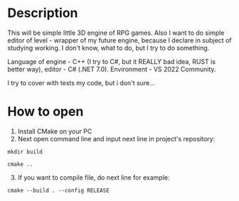 # Description

This will be simple little 3D engine of RPG games. Also I want to do simple editor of level - wrapper of my future engine, because I declare in subject of studying working.
I don't know, what to do, but I try to do something.

Language of engine - C++ (I try to C#, but it REALLY bad idea, RUST is better way), editor - C# (.NET 7.0). Environment - VS 2022 Community.

I try to cover with tests my code, but i don't sure...

# How to open

1. Install CMake on your PC
2. Next open command line and input next line in project's repository:

<code>mkdir build</code>

<code>cmake ..</code>

3. If you want to compile file, do next line for example:

<code>cmake --build . --config RELEASE</code>
